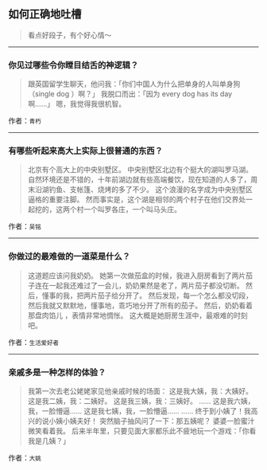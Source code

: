 ## 如何正确地吐槽

> 看点好段子，有个好心情～


 
---

### 你见过哪些令你瞠目结舌的神逻辑？

> 跟英国留学生聊天，他问我：「你们中国人为什么把单身的人叫单身狗（single dog ）啊？」
> 我脱口而出：「因为 every dog has its day 啊……」
> 嗯，我觉得我很机智。


作者：`青朽`

---

### 有哪些听起来高大上实际上很普通的东西？

> 北京有个高大上的中央别墅区。
> 中央别墅区北边有个挺大的湖叫罗马湖。
> 自然环境还是不错的，十年前湖边就有些高端餐饮，现在知道的人多了，周末沿湖钓鱼、支帐篷、烧烤的多了不少。
> 这个浪漫的名字成为中央别墅区逼格的重要注脚。
> 然而事实是，这个湖是相邻的两个村子在他们交界处一起挖的，这两个村一个叫罗各庄，一个叫马头庄。


作者：`吴铭`

---

### 你做过的最难做的一道菜是什么？

> 这道题应该问我奶奶。
> 她第一次做茄盒的时候，我进入厨房看到了两片茄子连在一起我还难过了一会儿，奶奶果然是老了，两片茄子都没切断。
> 然后，懂事的我，把两片茄子给分开了。
> 然后发现，每一个怎么都没切段，然后我就又默默地，懂事地，乖巧地分开了所有的茄子。
> 然后，奶奶看着那盘肉馅儿 ，表情非常地惆怅。
> 这大概是她厨房生涯中，最艰难的时刻吧。


作者：`生活爱好者`

---

### 亲戚多是一种怎样的体验？

> 我第一次去老公姥姥家见他亲戚时候的场面：
> 这是我大姨，我：大姨好。
> 这是我二姨，我：二姨好。
> 这是我三姨，我：三姨好。
> ……
> 这是我六姨，我，一脸懵逼……
> 这是我七姨，我，一脸懵逼……
> ……
> 终于到小姨了！我高兴的说小姨小姨夫好！
> 突然脑子抽风问了一下：那五姨呢？
> 婆婆一脸蜜汁微笑看着我。
> 后来半年里，只要见面大家都乐此不疲地玩一个游戏：「你看我是几姨？」


作者：`大姚`